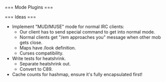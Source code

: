 

=== Mode Plugins ===

=== Ideas ===

  * Implement "MUD/MUSE" mode for normal IRC clients:
    * Our client has to send special command to get into normal mode.
    * Normal clients get "/em approaches you" message when other mob gets close.
    * Maps have /look definition.
    * Curses compatibility.
  * Write tests for heatshrink.
    * Separate heatshrink out.
    * Convert to C89.
  * Cache counts for hashmap, ensure it's fully encapsulated first!

